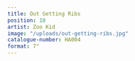 ```yaml
---
title: Out Getting Ribs
position: 18
artist: Zoo Kid
image: "/uploads/out-getting-ribs.jpg"
catalogue-number: HA004
format: 7"
---
```



